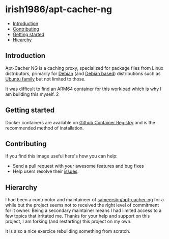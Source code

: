 # irish1986/apt-cacher-ng

- [Introduction](#introduction)
- [Contributing](#contributing)
- [Getting started](#getting-started)
- [Hiearchy](#hiearchy)

## Introduction

Apt-Cacher NG is a caching proxy, specialized for package files from Linux distributors, primarily for [Debian](http://www.debian.org/) (and [Debian based](https://en.wikipedia.org/wiki/List_of_Linux_distributions#Debian-based)) distributions such as [Ubuntu family](https://ubuntu.com/) but not limited to those.

It was difficult to find an ARM64 container for this workload which is why I am building this myself.
2
## Getting started

Docker containers are available on [Github Container Registry](https://github.com/irish1986?tab=packages) and is the recommended method of installation.

## Contributing

If you find this image useful here's how you can help:

- Send a pull request with your awesome features and bug fixes
- Help users resolve their [issues](../../issues?q=is%3Aopen+is%3Aissue).

## Hierarchy

I had been a contributor and maintaineer of [sameersbn/apt-cacher-ng](https://github.com/sameersbn/docker-apt-cacher-ng) for a while but the project seems not to received the right level of commitment for it owner.  Being a secondary maintainer means I had limited access to a few topics that irritated me.  Thanks for your help and support on this project, I am forking (and restarting) this project on my own.

It is also a nice exercice rebuilding something from scratch.
